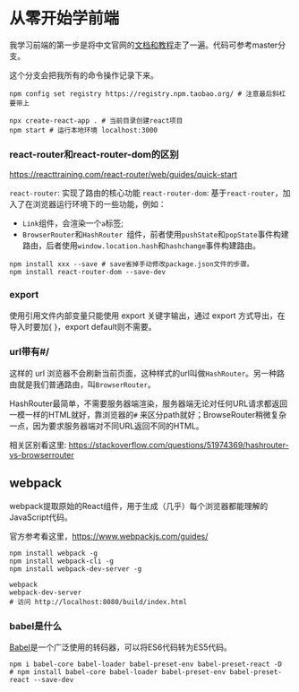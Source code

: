# 从零开始学前端

我学习前端的第一步是将中文官网的[文档和教程](https://zh-hans.reactjs.org/docs/getting-started.html)走了一遍。代码可参考master分支。

这个分支会把我所有的命令操作记录下来。

```
npm config set registry https://registry.npm.taobao.org/ # 注意最后斜杠要带上

npx create-react-app . # 当前目录创建react项目
npm start # 运行本地环境 localhost:3000
```

### react-router和react-router-dom的区别

<https://reacttraining.com/react-router/web/guides/quick-start>

`react-router`: 实现了路由的核心功能
`react-router-dom`: 基于`react-router`，加入了在浏览器运行环境下的一些功能，例如：

* `Link`组件，会渲染一个`a`标签; 
* `BrowserRouter`和`HashRouter `组件，前者使用`pushState`和`popState`事件构建路由，后者使用`window.location.hash`和`hashchange`事件构建路由。

```
npm install xxx --save # save省掉手动修改package.json文件的步骤。
npm install react-router-dom --save-dev
```

### export

使用引用文件内部变量只能使用 export 关键字输出，通过 export 方式导出，在导入时要加{ }，export default则不需要。

### url带有#/

这样的 url 浏览器不会刷新当前页面，这种样式的url叫做`HashRouter`。另一种路由就是我们普通路由，叫`BrowserRouter`。

HashRouter最简单，不需要服务器端渲染，服务器端无论对任何URL请求都返回一模一样的HTML就好，靠浏览器的`#` 来区分path就好；BrowseRouter稍微复杂一点，因为要求服务器端对不同URL返回不同的HTML。

相关区别看这里: <https://stackoverflow.com/questions/51974369/hashrouter-vs-browserrouter>

## webpack

webpack提取原始的React组件，用于生成（几乎）每个浏览器都能理解的JavaScript代码。

官方参考看这里，<https://www.webpackjs.com/guides/>

```
npm install webpack -g
npm install webpack-cli -g
npm install webpack-dev-server -g

webpack
webpack-dev-server
# 访问 http://localhost:8080/build/index.html
```

### babel是什么

[Babel](https://babeljs.io/)是一个广泛使用的转码器，可以将ES6代码转为ES5代码。

```
npm i babel-core babel-loader babel-preset-env babel-preset-react -D
# npm install babel-core babel-loader babel-preset-env babel-preset-react --save-dev
```

